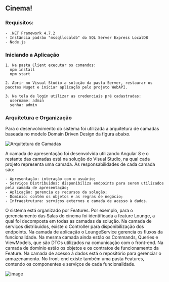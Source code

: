 ## Cinema!

### Requisitos:

	- .NET Framework 4.7.2
	- Instância padrão "mssqllocaldb" do SQL Server Express LocalDB
	- Node.js
	
	
### Iniciando a Aplicação

	1. Na pasta Client executar os comandos:
      npm install
      npm start
	
	2. Abrir no Visual Studio a solução da pasta Server, restaurar os pacotes Nuget e iniciar aplicação pelo projeto WebAPI.
	
	3. Na tela de login utilizar as credenciais pré cadastradas:
      username: admin
      senha: admin	
	

### Arquitetura e Organização

Para o desenvolvimento do sistema foi utilizada a arquitetura de camadas baseada no modelo Domain Driven Design da figura abaixo. 

![Arquitetura de Camadas](https://user-images.githubusercontent.com/42355371/74002848-3ba2f200-494f-11ea-9488-c3a22e4f53bd.jpg)

A camada de apresentação foi desenvolvida utilizando Angular 8 e o restante das camadas está na solução do Visual Studio, na qual cada projeto representa uma camada. As responsabilidades de cada camada são:

	- Apresentação: interação com o usuário;
	- Serviços Distribuidos: disponibiliza endpoints para serem utilizados pela camada de apresentação;
	- Aplicação: gerencia os recursos da solução;
	- Domínio: contém os objetos e as regras de negócio;
	- Infraestrutura: serviços externos e camada de acesso à dados.

O sistema está organizado por Features. Por exemplo, para o gerenciamento das Salas do cinema foi identificada a feature Lounge, a qual foi decomposta em todas as camadas da solução. Na camada de serviços distribuídos, existe o Controller para disponibilização dos endpoints. Na camada de aplicação o LoungeService gerencia os fluxos da funcionalidade. Na mesma camada ainda estão os Commands, Queries e ViewModels, que são DTOs utilizados na comunicação com o front-end. Na camada de domínio estão os objetos e os contratos de funcionamento da Feature. Na camada de acesso à dados está o repositório para gerenciar o armazenamento. No front-end existe também uma pasta Features, contendo os componentes e serviços de cada funcionalidade.

![image](https://user-images.githubusercontent.com/42355371/74003137-5cb81280-4950-11ea-9570-4094209d04b8.png)
